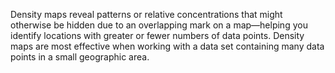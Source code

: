 Density maps reveal patterns or relative concentrations that might otherwise be hidden due to an overlapping mark on a map—helping you identify 
locations with greater or fewer numbers of data points. 
Density maps are most effective when working with a data set containing many data points in a small geographic area.

